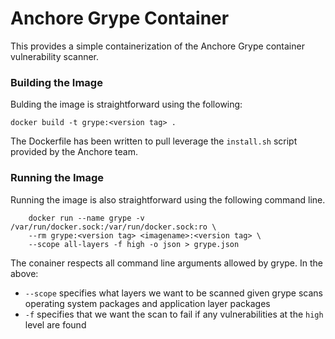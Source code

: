 # Anchore Grype Container
This provides a simple containerization of the Anchore Grype container vulnerability scanner.

### Building the Image
Bulding the image is straightforward using the following:

```
docker build -t grype:<version tag> . 
```

The Dockerfile has been written to pull leverage the `install.sh` script provided by the Anchore team.

### Running the Image
Running the image is also straightforward using the following command line.

``` 
    docker run --name grype -v /var/run/docker.sock:/var/run/docker.sock:ro \
    --rm grype:<version tag> <imagename>:<version tag> \
    --scope all-layers -f high -o json > grype.json 
```

The conainer respects all command line arguments allowed by grype. In the above:

 *  `--scope` specifies what layers we want to be scanned given grype scans operating system packages and application layer packages
 *  `-f`      specifies that we want the scan to fail if any vulnerabilities at the `high` level are found
